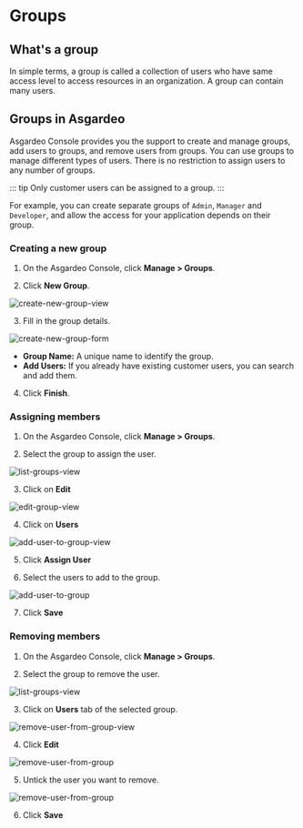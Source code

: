 # Groups

## What's a group
In simple terms, a group is called a collection of users who have same access level to access resources in an organization. A 
group can contain many users. 

## Groups in Asgardeo

Asgardeo Console  provides you the support to create and manage groups, add users to groups, and remove users from groups. You can use groups to manage different types of users. There is no restriction to assign users to any number of groups.

::: tip
Only customer users can be assigned to a group.
:::

For example, you can create separate groups of `Admin`, `Manager` and `Developer`, and allow the access for your application depends on their group.

### Creating a new group

1. On the Asgardeo Console, click **Manage > Groups**.

2. Click **New Group**.

<img :src="$withBase('/assets/img/guides/groups/create-new-group-view.png')" alt="create-new-group-view">

3. Fill in the group details.
    
<img :src="$withBase('/assets/img/guides/groups/create-new-group-form.png')" alt="create-new-group-form">
    
- **Group Name:** A unique name to identify the group.   
- **Add Users:** If you already have existing customer users, you can search and add them.

4. Click **Finish**.

### Assigning members

1. On the Asgardeo Console, click **Manage > Groups**.

2. Select the group to assign the user.

<img :src="$withBase('/assets/img/guides/groups/groups-list-view.png')" alt="list-groups-view">

3. Click on **Edit**

<img :src="$withBase('/assets/img/guides/groups/edit-group-view.png')" alt="edit-group-view">

4. Click on **Users**

<img :src="$withBase('/assets/img/guides/groups/add-user-to-group-view.png')" alt="add-user-to-group-view">

5. Click **Assign User** 

6. Select the users to add to the group.

<img :src="$withBase('/assets/img/guides/groups/assign-user-to-group.png')" alt="add-user-to-group">

7. Click **Save**

### Removing members

1. On the Asgardeo Console, click **Manage > Groups**.

2. Select the group to remove the user.

<img :src="$withBase('/assets/img/guides/groups/groups-list-view.png')" alt="list-groups-view">

3. Click on **Users** tab of the selected group.

<img :src="$withBase('/assets/img/guides/groups/remove-user-from-group-view.png')" alt="remove-user-from-group-view">

4. Click **Edit**

<img :src="$withBase('/assets/img/guides/groups/remove-user-from-group-early-view.png')" alt="remove-user-from-group">

5. Untick the user you want to remove.

<img :src="$withBase('/assets/img/guides/groups/remove-user-from-group.png')" alt="remove-user-from-group">

6. Click **Save**
